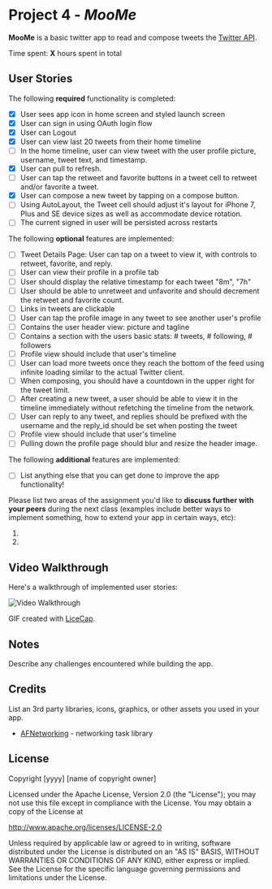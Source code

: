 # Project 4 - *MooMe*

**MooMe** is a basic twitter app to read and compose tweets the [Twitter API](https://apps.twitter.com/).

Time spent: **X** hours spent in total

## User Stories

The following **required** functionality is completed:

- [x] User sees app icon in home screen and styled launch screen
- [x] User can sign in using OAuth login flow
- [x] User can Logout
- [x] User can view last 20 tweets from their home timeline
- [ ] In the home timeline, user can view tweet with the user profile picture, username, tweet text, and timestamp.
- [x] User can pull to refresh.
- [ ] User can tap the retweet and favorite buttons in a tweet cell to retweet and/or favorite a tweet.
- [x] User can compose a new tweet by tapping on a compose button.
- [ ] Using AutoLayout, the Tweet cell should adjust it's layout for iPhone 7, Plus and SE device sizes as well as accommodate device rotation.
- [ ] The current signed in user will be persisted across restarts

The following **optional** features are implemented:

- [ ] Tweet Details Page: User can tap on a tweet to view it, with controls to retweet, favorite, and reply.
- [ ] User can view their profile in a profile tab
- [ ] User should display the relative timestamp for each tweet "8m", "7h"
- [ ] User should be able to unretweet and unfavorite and should decrement the retweet and favorite count.
- [ ] Links in tweets are clickable
- [ ] User can tap the profile image in any tweet to see another user's profile
- [ ] Contains the user header view: picture and tagline
- [ ] Contains a section with the users basic stats: # tweets, # following, # followers
- [ ] Profile view should include that user's timeline
- [ ] User can load more tweets once they reach the bottom of the feed using infinite loading similar to the actual Twitter client.
- [ ] When composing, you should have a countdown in the upper right for the tweet limit.
- [ ] After creating a new tweet, a user should be able to view it in the timeline immediately without refetching the timeline from the network.
- [ ] User can reply to any tweet, and replies should be prefixed with the username and the reply_id should be set when posting the tweet
- [ ] Profile view should include that user's timeline
- [ ] Pulling down the profile page should blur and resize the header image.

The following **additional** features are implemented:

- [ ] List anything else that you can get done to improve the app functionality!

Please list two areas of the assignment you'd like to **discuss further with your peers** during the next class (examples include better ways to implement something, how to extend your app in certain ways, etc):

1.
2.

## Video Walkthrough

Here's a walkthrough of implemented user stories:

<img src='http://i.imgur.com/link/to/your/gif/file.gif' title='Video Walkthrough' width='' alt='Video Walkthrough' />

GIF created with [LiceCap](http://www.cockos.com/licecap/).

## Notes

Describe any challenges encountered while building the app.

## Credits

List an 3rd party libraries, icons, graphics, or other assets you used in your app.

- [AFNetworking](https://github.com/AFNetworking/AFNetworking) - networking task library

## License

Copyright [yyyy] [name of copyright owner]

Licensed under the Apache License, Version 2.0 (the "License");
you may not use this file except in compliance with the License.
You may obtain a copy of the License at

http://www.apache.org/licenses/LICENSE-2.0

Unless required by applicable law or agreed to in writing, software
distributed under the License is distributed on an "AS IS" BASIS,
WITHOUT WARRANTIES OR CONDITIONS OF ANY KIND, either express or implied.
See the License for the specific language governing permissions and
limitations under the License.
